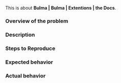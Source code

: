<!-- PLEASE READ THE FOLLOWING INSTRUCTIONS -->

<!-- Choose one of the following: -->

This is about **Bulma | Bulma | Extentions | the Docs**.

<!-- Is it about Bulma, Buefy, Extentions or about the Docs? -->
<!-- Is it a bug/feature/question or do you need help? -->
<!-- If it's a bug, is it a browser bug? -->

### Overview of the problem

<!-- UNCOMMENT THE APPROPRIATE LINES -->

<!-- This is about the Bulma **CSS framework** -->
<!-- This is about the Buefy **CSS framework** -->
<!-- This is about the Bulma **Docs** -->
<!-- This is about the Buefy **Docs** -->
<!-- This is about the Buefy **Extentions** -->
<!-- I'm using Bulma **version** [x.x.x] -->
<!-- My **browser** is: -->
<!-- This is a **Sass** issue: I'm using version [x.x.x] -->
<!-- I am sure this issue is **not a duplicate**? -->

### Description

<!-- Description of the bug, enhancement, or question -->

### Steps to Reproduce

<!--
1. First Step
2. Second Step
3. and so on...
-->

### Expected behavior

<!-- What you expected to happen -->

### Actual behavior

<!-- What actually happened -->
